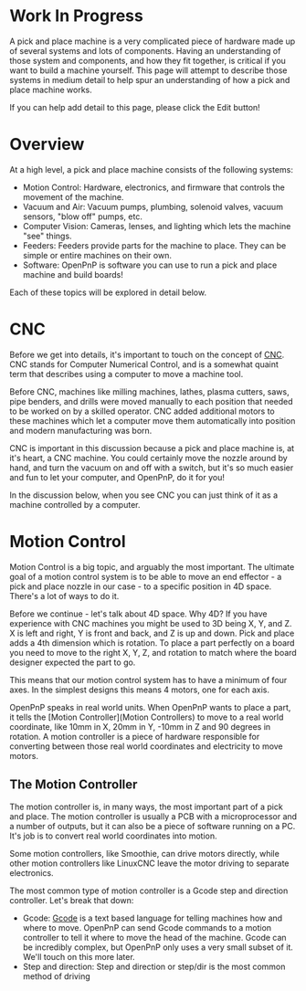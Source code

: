 # Work In Progress

A pick and place machine is a very complicated piece of hardware made up of several systems and lots of components. Having an understanding of those system and components, and how they fit together, is critical if you want to build a machine yourself. This page will attempt to describe those systems in medium detail to help spur an understanding of how a pick and place machine works.

If you can help add detail to this page, please click the Edit button!

# Overview

At a high level, a pick and place machine consists of the following systems:

* Motion Control: Hardware, electronics, and firmware that controls the movement of the machine.
* Vacuum and Air: Vacuum pumps, plumbing, solenoid valves, vacuum sensors, "blow off" pumps, etc.
* Computer Vision: Cameras, lenses, and lighting which lets the machine "see" things.
* Feeders: Feeders provide parts for the machine to place. They can be simple or entire machines on their own.
* Software: OpenPnP is software you can use to run a pick and place machine and build boards!

Each of these topics will be explored in detail below.

# CNC

Before we get into details, it's important to touch on the concept of [CNC](https://en.wikipedia.org/wiki/Numerical_control). CNC stands for Computer Numerical Control, and is a somewhat quaint term that describes using a computer to move a machine tool.

Before CNC, machines like milling machines, lathes, plasma cutters, saws, pipe benders, and drills were moved manually to each position that needed to be worked on by a skilled operator. CNC added additional motors to these machines which let a computer move them automatically into position and modern manufacturing was born.

CNC is important in this discussion because a pick and place machine is, at it's heart, a CNC machine. You could certainly move the nozzle around by hand, and turn the vacuum on and off with a switch, but it's so much easier and fun to let your computer, and OpenPnP, do it for you!

In the discussion below, when you see CNC you can just think of it as a machine controlled by a computer.

# Motion Control

Motion Control is a big topic, and arguably the most important. The ultimate goal of a motion control system is to be able to move an end effector - a pick and place nozzle in our case - to a specific position in 4D space. There's a lot of ways to do it.

Before we continue - let's talk about 4D space. Why 4D? If you have experience with CNC machines you might be used to 3D being X, Y, and Z. X is left and right, Y is front and back, and Z is up and down. Pick and place adds a 4th dimension which is rotation. To place a part perfectly on a board you need to move to the right X, Y, Z, and rotation to match where the board designer expected the part to go.

This means that our motion control system has to have a minimum of four axes. In the simplest designs this means 4 motors, one for each axis.

OpenPnP speaks in real world units. When OpenPnP wants to place a part, it tells the [Motion Controller](Motion Controllers) to move to a real world coordinate, like 10mm in X, 20mm in Y, -10mm in Z and 90 degrees in rotation. A motion controller is a piece of hardware responsible for converting between those real world coordinates and electricity to move motors.

## The Motion Controller

The motion controller is, in many ways, the most important part of a pick and place. The motion controller is usually a PCB with a microprocessor and a number of outputs, but it can also be a piece of software running on a PC. It's job is to convert real world coordinates into motion.

Some motion controllers, like Smoothie, can drive motors directly, while other motion controllers like LinuxCNC leave the motor driving to separate electronics.

The most common type of motion controller is a Gcode step and direction controller. Let's break that down:

- Gcode: [Gcode](https://en.wikipedia.org/wiki/G-code) is a text based language for telling machines how and where to move. OpenPnP can send Gcode commands to a motion controller to tell it where to move the head of the machine. Gcode can be incredibly complex, but OpenPnP only uses a very small subset of it. We'll touch on this more later.
- Step and direction: Step and direction or step/dir is the most common method of driving 